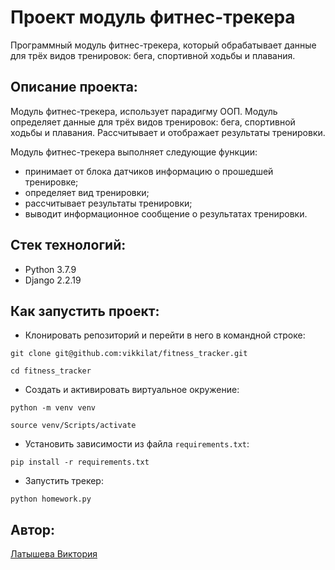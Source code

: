 # Проект модуль фитнес-трекера
Программный модуль фитнес-трекера, который обрабатывает данные для трёх видов тренировок: бега, спортивной ходьбы и плавания.

## Описание проекта:
Модуль фитнес-трекера, использует парадигму ООП. Модуль определяет данные
для трёх видов тренировок: бега, спортивной ходьбы и плавания. Рассчитывает и
отображает результаты тренировки.

Модуль фитнес-трекера выполняет следующие функции:
* принимает от блока датчиков информацию о прошедшей тренировке;
* определяет вид тренировки;
* рассчитывает результаты тренировки;
* выводит информационное сообщение о результатах тренировки.

## Стек технологий:

* Python 3.7.9
* Django 2.2.19

## Как запустить проект:

* Клонировать репозиторий и перейти в него в командной строке:

```
git clone git@github.com:vikkilat/fitness_tracker.git
```

```
cd fitness_tracker
```

* Cоздать и активировать виртуальное окружение:

```
python -m venv venv
```

```
source venv/Scripts/activate
```

* Установить зависимости из файла ```requirements.txt```:

```
pip install -r requirements.txt
```

* Запустить трекер:
```
python homework.py
```

## Автор:
[Латышева Виктория](https://github.com/vikkilat)
